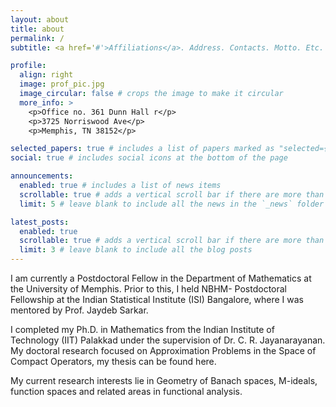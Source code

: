 ```yaml
---
layout: about
title: about
permalink: /
subtitle: <a href='#'>Affiliations</a>. Address. Contacts. Motto. Etc.

profile:
  align: right
  image: prof_pic.jpg
  image_circular: false # crops the image to make it circular
  more_info: >
    <p>Office no. 361 Dunn Hall r</p>
    <p>3725 Norriswood Ave</p>
    <p>Memphis, TN 38152</p>

selected_papers: true # includes a list of papers marked as "selected={true}"
social: true # includes social icons at the bottom of the page

announcements:
  enabled: true # includes a list of news items
  scrollable: true # adds a vertical scroll bar if there are more than 3 news items
  limit: 5 # leave blank to include all the news in the `_news` folder

latest_posts:
  enabled: true
  scrollable: true # adds a vertical scroll bar if there are more than 3 new posts items
  limit: 3 # leave blank to include all the blog posts
---
```


I am currently a Postdoctoral Fellow in the Department of Mathematics at the University of Memphis. Prior to this, I held  NBHM- Postdoctoral Fellowship at the Indian Statistical Institute (ISI) Bangalore, where I was mentored by Prof. Jaydeb Sarkar.

I completed my Ph.D. in Mathematics from the Indian Institute of Technology (IIT) Palakkad under the supervision of Dr. C. R. Jayanarayanan. My doctoral research focused on Approximation Problems in the Space of Compact Operators, my thesis can be found here. 

My current research interests lie in Geometry of Banach spaces, M-ideals, function spaces and related areas in functional analysis.
